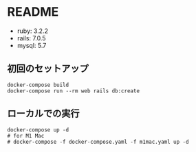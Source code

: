 # README
- ruby: 3.2.2
- rails: 7.0.5
- mysql: 5.7

## 初回のセットアップ
```shell
docker-compose build
docker-compose run --rm web rails db:create
```

## ローカルでの実行
```shell
docker-compose up -d
# for M1 Mac
# docker-compose -f docker-compose.yaml -f m1mac.yaml up -d
```
